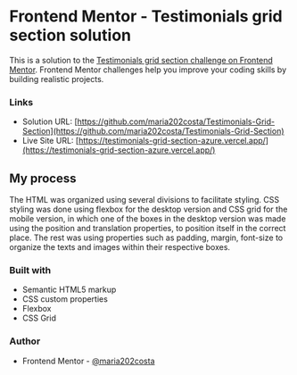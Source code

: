 # Frontend Mentor - Testimonials grid section solution

This is a solution to the [Testimonials grid section challenge on Frontend Mentor](https://www.frontendmentor.io/challenges/testimonials-grid-section-Nnw6J7Un7). Frontend Mentor challenges help you improve your coding skills by building realistic projects.

### Links

- Solution URL: [https://github.com/maria202costa/Testimonials-Grid-Section](https://github.com/maria202costa/Testimonials-Grid-Section)
- Live Site URL: [https://testimonials-grid-section-azure.vercel.app/](https://testimonials-grid-section-azure.vercel.app/)

## My process

The HTML was organized using several divisions to facilitate styling. CSS styling was done using flexbox for the desktop version and CSS grid for the mobile version, in which one of the boxes in the desktop version was made using the position and translation properties, to position itself in the correct place. The rest was using properties such as padding, margin, font-size to organize the texts and images within their respective boxes.

### Built with

- Semantic HTML5 markup
- CSS custom properties
- Flexbox
- CSS Grid

### Author

- Frontend Mentor - [@maria202costa](https://www.frontendmentor.io/profile/maria202costa)
